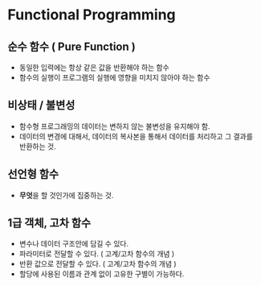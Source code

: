 # Functional Programming 

## 순수 함수 ( Pure Function )

- 동일한 입력에는 항상 같은 값을 반환해야 하는 함수 
- 함수의 실행이 프로그램의 실행에 영향을 미치지 않아야 하는 함수 

## 비상태 / 불변성 

- 함수형 프로그래밍의 데이터는 변하지 않는 불변성을 유지해야 함. 
- 데이터의 변경에 대해서, 데이터의 복사본을 통해서 데이터를 처리하고 그 결과를 반환하는 것. 

## 선언형 함수 

- **무엇**을 할 것인가에 집중하는 것. 

## 1급 객체, 고차 함수 

- 변수나 데이터 구조안에 담길 수 있다. 
- 파라미터로 전달할 수 있다. ( 고계/고차 함수의 개념 )
- 반환 값으로 전달할 수 있다. ( 고계/고차 함수의 개념 )
- 할당에 사용된 이름과 관계 없이 고유한 구별이 가능하다. 